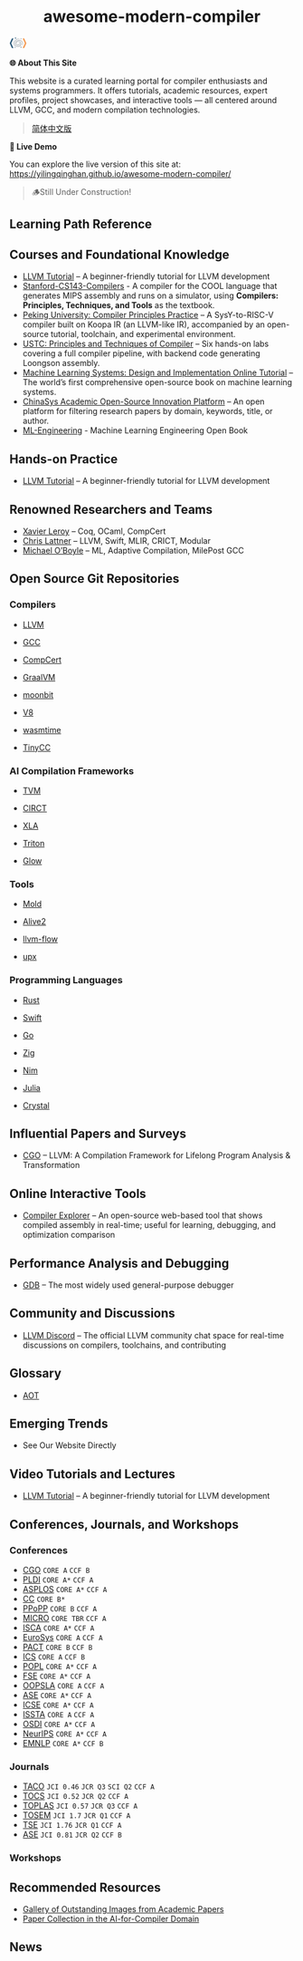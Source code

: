 <h1 style="text-align:center">awesome-modern-compiler</h1>
<span style="text-align: center;">
  <img src="assets/imgs/cg.png" width="120" alt="Logo" style="zoom: 25%;">
</span>

 **🌐 About This Site**

This website is a curated learning portal for compiler enthusiasts and systems programmers. It offers tutorials, academic resources, expert profiles, project showcases, and interactive tools — all centered around LLVM, GCC, and modern compilation technologies.

> [简体中文版](README.zh.md)

**🚀 Live Demo**

You can explore the live version of this site at: https://yilingqinghan.github.io/awesome-modern-compiler/

> 🪵Still Under Construction!

## Learning Path Reference

## Courses and Foundational Knowledge

- [LLVM Tutorial](https://llvm.org/docs/tutorial/) – A beginner-friendly tutorial for LLVM development
- [Stanford-CS143-Compilers](https://web.stanford.edu/class/cs143/) - A compiler for the COOL language that generates MIPS assembly and runs on a simulator, using <b>Compilers: Principles, Techniques, and Tools</b> as the textbook.
- [Peking University: Compiler Principles Practice](https://pku-minic.github.io/online-doc/#/) – A SysY-to-RISC-V compiler built on Koopa IR (an LLVM-like IR), accompanied by an open-source tutorial, toolchain, and experimental environment.
- [USTC: Principles and Techniques of Compiler](https://ustc-compiler-principles.github.io/2023/) – Six hands-on labs covering a full compiler pipeline, with backend code generating Loongson assembly.
- [Machine Learning Systems: Design and Implementation Online Tutorial](https://openmlsys.github.io/index.html) – The world’s first comprehensive open-source book on machine learning systems.
- [ChinaSys Academic Open-Source Innovation Platform](https://chinasys.org/opensource/index.html) – An open platform for filtering research papers by domain, keywords, title, or author.
- [ML-Engineering](https://stasosphere.com/machine-learning/) - Machine Learning Engineering Open Book


## Hands-on Practice

- [LLVM Tutorial](https://llvm.org/docs/tutorial/) – A beginner-friendly tutorial for LLVM development

## Renowned Researchers and Teams

- [Xavier Leroy](https://github.com/xavierleroy) – Coq, OCaml, CompCert
- [Chris Lattner](https://en.wikipedia.org/wiki/Chris_Lattner) – LLVM, Swift, MLIR, CRICT, Modular
- [Michael O’Boyle](https://en.wikipedia.org/wiki/Michael_O%27Boyle) – ML, Adaptive Compilation, MilePost GCC

## Open Source Git Repositories

### Compilers

- [LLVM](https://github.com/llvm/llvm-project) <!--![llvm](https://llvm.org/img/LLVMWyvernSmall.png)-->
- [GCC](https://gcc.gnu.org/) <!--![gcc](https://upload.wikimedia.org/wikipedia/commons/a/af/GNU_Compiler_Collection_logo.svg)-->
- [CompCert](https://github.com/AbsInt/CompCert) <!--![compcert](https://compcert.org/acm-award-2.png)-->
- [GraalVM](https://github.com/oracle/graal) <!--![graal](https://github.com/oracle/graal/raw/master/.github/assets/logo_320x64.svg)-->

- [moonbit](https://github.com/moonbitlang/core) <!--![moonbit](https://avatars.githubusercontent.com/u/124848646?s=200&v=4)-->

- [V8](https://github.com/v8/v8) <!--![v8](https://avatars.githubusercontent.com/u/113781?s=200&v=4)-->

- [wasmtime](https://github.com/bytecodealliance/wasmtime) <!--![wasmtime](https://avatars.githubusercontent.com/u/54038801?s=200&v=4)-->

- [TinyCC](https://github.com/TinyCC/tinycc) <!--![v8](https://avatars.githubusercontent.com/u/18518793?s=200&v=4)-->

### AI Compilation Frameworks

- [TVM](https://github.com/apache/tvm) <!--![tvm](https://raw.githubusercontent.com/apache/tvm-site/main/images/logo/tvm-logo-small.png)-->

- [CIRCT](https://github.com/llvm/circt) <!--![circt](https://circt.llvm.org/includes/img/circt-logo.svg)-->

- [XLA](https://github.com/openxla/xla) <!--![XLA](https://avatars.githubusercontent.com/u/107584881?s=200&v=4)-->

- [Triton](https://github.com/triton-lang/triton) <!--![Triton](https://camo.githubusercontent.com/94edaa23faf33f9f7e76384487d4480ebd006ce791e63aba1fdbe0cf4adc06df/68747470733a2f2f6c68352e676f6f676c6575736572636f6e74656e742e636f6d2f777a514b457354466b72674e514f394a6a68474835774676736c4a723173614c744c614a5f613646705f674e454e70767433564737426d7a74776e67553968464a615534435077476977316f7051744476546b4c72785752624f5f613132512d70644553574867746d686549486350624f4c355a4d43345453694a566535747931773d7733353137)-->

- [Glow](https://github.com/pytorch/glow) <!--![Glow](https://github.com/pytorch/glow/raw/master/docs/logo.svg)-->

### Tools

- [Mold](https://github.com/rui314/mold) <!--![v8](https://avatars.githubusercontent.com/u/47400?v=4)-->

- [Alive2](https://github.com/AliveToolkit/alive2) <!--![alive2](https://github.com/AliveToolkit/alive2/raw/master/imgs/alive2.png)-->

- [llvm-flow](https://github.com/kc-ml2/llvm-flow) <!--![llvm-flow](https://github.com/kc-ml2/llvm-flow/raw/main/logo.png)-->

- [upx](https://github.com/upx/upx) <!--![upx](assets/imgs/git/upx.png)-->

### Programming Languages

- [Rust](https://github.com/rust-lang/rust) <!--![v8](https://raw.githubusercontent.com/rust-lang/www.rust-lang.org/master/static/images/rust-social-wide-light.svg)-->

- [Swift](https://github.com/swiftlang/swift) <!--![swift](https://camo.githubusercontent.com/23a4436b7a796838b682e61414bc7e99aaa6a6302b9df72e234e4fd9a3bb49df/68747470733a2f2f7777772e73776966742e6f72672f6173736574732f696d616765732f73776966742e737667)-->

- [Go](https://github.com/golang/go) <!--![go](https://camo.githubusercontent.com/ff89c51c9e5a3de2b752b37bf6ab32401b9649d7acb1633ece9a40c85ae28b95/68747470733a2f2f676f6c616e672e6f72672f646f632f676f706865722f6669766579656172732e6a7067)-->

- [Zig](https://github.com/ziglang/zig) <!--![zig](https://camo.githubusercontent.com/94febc6ff27c1d45bcbbf00a87f8b4c953f0fd01c520dbfa7b88a71be694b54d/68747470733a2f2f7a69676c616e672e6f72672f696d672f7a69672d6c6f676f2d64796e616d69632e737667)-->

- [Nim](https://github.com/nim-lang/Nim) <!--![nim](https://raw.githubusercontent.com/nim-lang/assets/master/Art/logo-crown.png)-->

- [Julia](https://github.com/JuliaLang/julia) <!--![nim](https://github.com/JuliaLang/julia/raw/master/doc/src/assets/logo.svg)--> 

- [Crystal](https://github.com/crystal-lang/crystal) <!--![nim](https://github.com/crystal-lang/crystal/raw/master/doc/assets/crystal-born-and-raised.svg)--> 

## Influential Papers and Surveys

- [CGO](http://dl.acm.org/doi/10.5555/977395.977673) – LLVM: A Compilation Framework for Lifelong Program Analysis & Transformation

## Online Interactive Tools

- [Compiler Explorer](https://godbolt.org/) – An open-source web-based tool that shows compiled assembly in real-time; useful for learning, debugging, and optimization comparison

## Performance Analysis and Debugging

- [GDB](https://www.gnu.org/software/gdb/) – The most widely used general-purpose debugger

## Community and Discussions

- [LLVM Discord](https://discord.com/invite/xS7Z362) – The official LLVM community chat space for real-time discussions on compilers, toolchains, and contributing

## Glossary

- [AOT](https://en.wikipedia.org/wiki/Ahead-of-time_compilation)

## Emerging Trends

- See Our Website Directly

## Video Tutorials and Lectures

- [LLVM Tutorial](https://llvm.org/docs/tutorial/) – A beginner-friendly tutorial for LLVM development

## Conferences, Journals, and Workshops

### Conferences

- [CGO](https://dl.acm.org/conference/cgo) `CORE A` `CCF B`
- [PLDI](https://dl.acm.org/conference/pldi) `CORE A*` `CCF A`
- [ASPLOS](https://dl.acm.org/conference/asplos) `CORE A*` `CCF A`
- [CC](https://dl.acm.org/conference/cc) `CORE B*`
- [PPoPP](https://dl.acm.org/conference/ppopp) `CORE B` `CCF A`
- [MICRO](https://dl.acm.org/conference/micro) `CORE TBR` `CCF A`
- [ISCA](https://dl.acm.org/conference/isca) `CORE A*` `CCF A`
- [EuroSys](https://dl.acm.org/conference/eurosys) `CORE A` `CCF A`
- [PACT](https://dl.acm.org/conference/pact) `CORE B` `CCF B`
- [ICS](https://dl.acm.org/conference/ics) `CORE A` `CCF B`
- [POPL](https://dl.acm.org/conference/popl) `CORE A*` `CCF A`
- [FSE](https://dl.acm.org/conference/fse) `CORE A*` `CCF A`
- [OOPSLA](https://dl.acm.org/journal/pacmpl) `CORE A` `CCF A`
- [ASE](https://dl.acm.org/conference/ase) `CORE A*` `CCF A`
- [ICSE](https://dl.acm.org/conference/icse) `CORE A*` `CCF A`
- [ISSTA](https://dl.acm.org/conference/issta) `CORE A` `CCF A`
- [OSDI](https://dl.acm.org/conference/osdi) `CORE A*` `CCF A`
- [NeurIPS](https://dl.acm.org/conference/nips) `CORE A*` `CCF A`
- [EMNLP](https://dl.acm.org/conference/emnlp) `CORE A*` `CCF B`

### Journals

- [TACO](https://dl.acm.org/journal/taco) `JCI 0.46` `JCR Q3` `SCI Q2` `CCF A`
- [TOCS](https://dl.acm.org/journal/tocs) `JCI 0.52` `JCR Q2` `CCF A`
- [TOPLAS](https://dl.acm.org/journal/toplas) `JCI 0.57` `JCR Q3` `CCF A`
- [TOSEM](https://dl.acm.org/journal/tosem) `JCI 1.7` `JCR Q1` `CCF A`
- [TSE](https://ieeexplore.ieee.org/xpl/RecentIssue.jsp?punumber=32) `JCI 1.76` `JCR Q1` `CCF A`
- [ASE](https://link.springer.com/journal/10515) `JCI 0.81` `JCR Q2` `CCF B`

### Workshops

## Recommended Resources

- [Gallery of Outstanding Images from Academic Papers](https://yilingqinghan.github.io/paper-chart-gallery/)
- [Paper Collection in the AI-for-Compiler Domain](https://yilingqinghan.github.io/AI4Compiler-Collection/)

## News